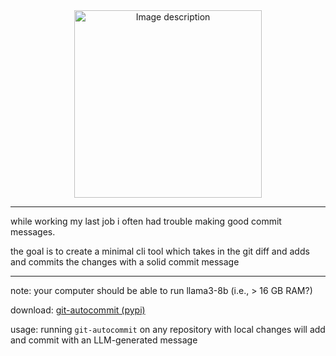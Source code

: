 
<div align="center">
  <img src="https://github.com/user-attachments/assets/400a7e7e-443b-4525-a617-071d895df704" alt="Image description" style="width: 300px" />
</div>


-------------

while working my last job i often had trouble making good commit
messages.

the goal is to create a minimal cli tool which takes in the git diff and adds and commits the changes with a solid commit message

-------------

note: your computer should be able to run llama3-8b (i.e., > 16 GB RAM?)

download: [git-autocommit (pypi)](https://pypi.org/project/git-autocommit/0.1.0/)

usage: running `git-autocommit` on any repository with local changes will add and commit with an LLM-generated message
